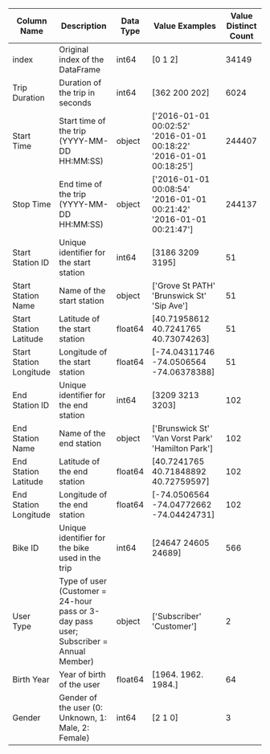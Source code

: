 | Column Name | Description | Data Type | Value Examples | Value Distinct Count |
| --- | --- | --- | --- | --- |
| index | Original index of the DataFrame | int64 | [0 1 2] | 34149 |
| Trip Duration | Duration of the trip in seconds | int64 | [362 200 202] | 6024 |
| Start Time | Start time of the trip (YYYY-MM-DD HH:MM:SS) | object | ['2016-01-01 00:02:52' '2016-01-01 00:18:22' '2016-01-01 00:18:25'] | 244407 |
| Stop Time | End time of the trip (YYYY-MM-DD HH:MM:SS) | object | ['2016-01-01 00:08:54' '2016-01-01 00:21:42' '2016-01-01 00:21:47'] | 244137 |
| Start Station ID | Unique identifier for the start station | int64 | [3186 3209 3195] | 51 |
| Start Station Name | Name of the start station | object | ['Grove St PATH' 'Brunswick St' 'Sip Ave'] | 51 |
| Start Station Latitude | Latitude of the start station | float64 | [40.71958612 40.7241765  40.73074263] | 51 |
| Start Station Longitude | Longitude of the start station | float64 | [-74.04311746 -74.0506564  -74.06378388] | 51 |
| End Station ID | Unique identifier for the end station | int64 | [3209 3213 3203] | 102 |
| End Station Name | Name of the end station | object | ['Brunswick St' 'Van Vorst Park' 'Hamilton Park'] | 102 |
| End Station Latitude | Latitude of the end station | float64 | [40.7241765  40.71848892 40.72759597] | 102 |
| End Station Longitude | Longitude of the end station | float64 | [-74.0506564  -74.04772662 -74.04424731] | 102 |
| Bike ID | Unique identifier for the bike used in the trip | int64 | [24647 24605 24689] | 566 |
| User Type | Type of user (Customer = 24-hour pass or 3-day pass user; Subscriber = Annual Member) | object | ['Subscriber' 'Customer'] | 2 |
| Birth Year | Year of birth of the user | float64 | [1964. 1962. 1984.] | 64 |
| Gender | Gender of the user (0: Unknown, 1: Male, 2: Female) | int64 | [2 1 0] | 3 |
